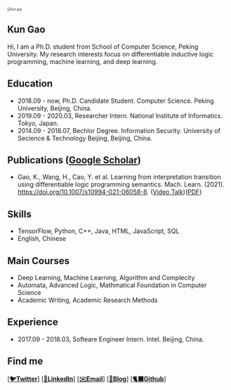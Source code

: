 <img src="https://s2.loli.net/2021/12/05/5QvnAriPUWblG9S.jpg" alt="kun.jpg" style="zoom:50%;" />

## Kun Gao

Hi, I am a Ph.D. student from School of Computer Science, Peking University. My research interests focus on differentiable inductive logic programming, machine learning, and deep learning.


## Education

- 2018.09 - now, Ph.D. Candidate Student. Computer Science. Peking University, Beijing, China. 
- 2019.09 - 2020.03, Researcher Intern. National Institute of Informatics. Tokyo, Japan.
- 2014.09 - 2018.07, Bechlor Degree. Information Security. University of Secience & Technology Beijing, Beijing, China. 

## Publications ([Google Scholar](https://scholar.google.co.uk/citations?user=9rKaxo0AAAAJ&hl=en&oi=sra))

- Gao, K., Wang, H., Cao, Y. et al. Learning from interpretation transition using differentiable logic programming semantics. Mach. Learn. (2021). https://doi.org/10.1007/s10994-021-06058-8.  ([Video Talk](https://www.youtube.com/watch?v=M_65WZBkLAQ&t=89s))([PDF](https://link.springer.com/article/10.1007/s10994-021-06058-8))

## Skills

- TensorFlow, Python, C++, Java, HTML, JavaScript, SQL
- English, Chinese

## Main Courses
- Deep Learning, Machine Learning, Algorithm and Complecity
- Automata, Advanced Logic, Mathmatical Foundation in Computer Science
- Academic Writing, Academic Research Methods

## Experience
- 2017.09 - 2018.03, Softeare Engineer Intern. Intel. Beijing, China.  

## Find me

[**[🐦Twitter](https://twitter.com/kwin_gao)**]   [**[🧳LinkedIn](https://www.linkedin.com/in/kun-gao-298b7084/)**]   [**[✉️Email](mailto:kungao@pku.edu.cn)**]  [**[📝Blog](https://kwinhoney.github.io)**]  [**[🐈‍⬛Github](https://github.com/kwinHoney)**]

